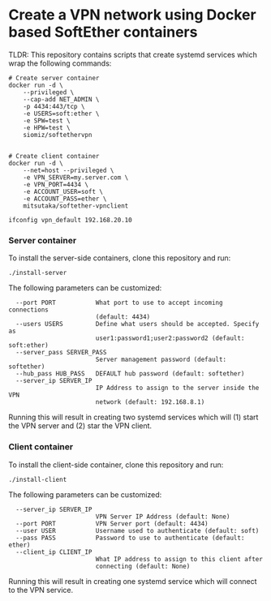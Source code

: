 # Create a VPN network using Docker based SoftEther containers

TLDR: This repository contains scripts that create systemd services which wrap the following commands:

```
# Create server container
docker run -d \
    --privileged \
    --cap-add NET_ADMIN \
    -p 4434:443/tcp \
    -e USERS=soft:ether \
    -e SPW=test \
    -e HPW=test \
    siomiz/softethervpn


# Create client container
docker run -d \
    --net=host --privileged \
    -e VPN_SERVER=my.server.com \
    -e VPN_PORT=4434 \
    -e ACCOUNT_USER=soft \
    -e ACCOUNT_PASS=ether \
    mitsutaka/softether-vpnclient

ifconfig vpn_default 192.168.20.10
```

### Server container

To install the server-side containers, clone this repository and run:

`./install-server`

The following parameters can be customized:

```
  --port PORT           What port to use to accept incoming connections
                        (default: 4434)
  --users USERS         Define what users should be accepted. Specify as
                        user1:password1;user2:password2 (default: soft:ether)
  --server_pass SERVER_PASS
                        Server management password (default: softether)
  --hub_pass HUB_PASS   DEFAULT hub password (default: softether)
  --server_ip SERVER_IP
                        IP Address to assign to the server inside the VPN
                        network (default: 192.168.8.1)
```

Running this will result in creating two systemd services which will (1) start the VPN server and (2) star the VPN client.


### Client container

To install the client-side container, clone this repository and run:

`./install-client`

The following parameters can be customized:

```
  --server_ip SERVER_IP
                        VPN Server IP Address (default: None)
  --port PORT           VPN Server port (default: 4434)
  --user USER           Username used to authenticate (default: soft)
  --pass PASS           Password to use to authenticate (default: ether)
  --client_ip CLIENT_IP
                        What IP address to assign to this client after
                        connecting (default: None)
```

Running this will result in creating one systemd service which will connect to the VPN service.
